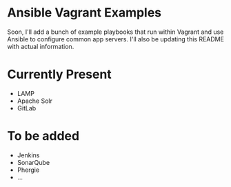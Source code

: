 # Ansible Vagrant Examples

Soon, I'll add a bunch of example playbooks that run within Vagrant and use Ansible to configure common app servers. I'll also be updating this README with actual information.

# Currently Present

  - LAMP
  - Apache Solr
  - GitLab

# To be added

  - Jenkins
  - SonarQube
  - Phergie
  - ...

